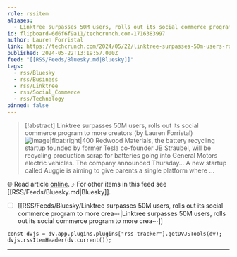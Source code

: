 ```yaml
---
role: rssitem
aliases:
  - Linktree surpasses 50M users, rolls out its social commerce program to more creators
id: flipboard-6d6f6f9a11/techcrunch.com-1716383997
author: Lauren Forristal
link: https://techcrunch.com/2024/05/22/linktree-surpasses-50m-users-rolls-out-beta-social-commerce-program/?eicker.news=
published: 2024-05-22T13:19:57.000Z
feed: "[[RSS/Feeds/Bluesky.md|Bluesky]]"
tags:
  - rss/Bluesky
  - rss/Business
  - rss/Linktree
  - rss/Social_Commerce
  - rss/Technology
pinned: false
---
```


> [!abstract] Linktree surpasses 50M users, rolls out its social commerce program to more creators (by Lauren Forristal)
> ![image|float:right|400](https://ic-cdn.flipboard.com/techcrunch.com/7e8ca89da50410df713077858a681e2789455675/_xlarge.jpeg) Redwood Materials, the battery recycling startup founded by former Tesla co-founder JB Straubel, will be recycling production scrap for batteries going into General Motors electric vehicles. The company announced Thursday… A new startup called Auggie is aiming to give parents a single platform where …

🌐 Read article [online](https://techcrunch.com/2024/05/22/linktree-surpasses-50m-users-rolls-out-beta-social-commerce-program/?eicker.news=). ⤴ For other items in this feed see [[RSS/Feeds/Bluesky.md|Bluesky]].

- [ ] [[RSS/Feeds/Bluesky/Linktree surpasses 50M users, rolls out its social commerce program to more crea⋯|Linktree surpasses 50M users, rolls out its social commerce program to more crea⋯]]

~~~dataviewjs
const dvjs = dv.app.plugins.plugins["rss-tracker"].getDVJSTools(dv);
dvjs.rssItemHeader(dv.current());
~~~

- - -


